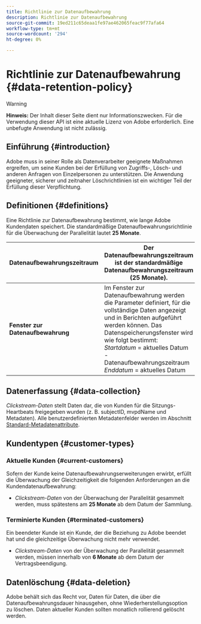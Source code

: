 ```yaml
---
title: Richtlinie zur Datenaufbewahrung
description: Richtlinie zur Datenaufbewahrung
source-git-commit: 19ed211c65deaa1fe97ae462065feac9f77afa64
workflow-type: tm+mt
source-wordcount: '294'
ht-degree: 0%

---
```



# Richtlinie zur Datenaufbewahrung {#data-retention-policy}

>[!WARNING]
>
>**Hinweis:** Der Inhalt dieser Seite dient nur Informationszwecken. Für die Verwendung dieser API ist eine aktuelle Lizenz von Adobe erforderlich. Eine unbefugte Anwendung ist nicht zulässig.


## Einführung {#introduction}

Adobe muss in seiner Rolle als Datenverarbeiter geeignete Maßnahmen ergreifen, um seine Kunden bei der Erfüllung von Zugriffs-, Lösch- und anderen Anfragen von Einzelpersonen zu unterstützen. Die Anwendung geeigneter, sicherer und zeitnaher Löschrichtlinien ist ein wichtiger Teil der Erfüllung dieser Verpflichtung.

## Definitionen {#definitions}

Eine Richtlinie zur Datenaufbewahrung bestimmt, wie lange Adobe Kundendaten speichert. Die standardmäßige Datenaufbewahrungsrichtlinie für die Überwachung der Parallelität lautet **25 Monate**.

| Datenaufbewahrungszeitraum | Der Datenaufbewahrungszeitraum ist der standardmäßige Datenaufbewahrungszeitraum (25 Monate). |
|---|---|
| **Fenster zur Datenaufbewahrung** | Im Fenster zur Datenaufbewahrung werden die Parameter definiert, für die vollständige Daten angezeigt und in Berichten aufgeführt werden können. Das Datenspeicherungsfenster wird wie folgt bestimmt:<br/> *Startdatum* = aktuelles Datum - Datenaufbewahrungszeitraum <br/>*Enddatum* = aktuelles Datum |

## Datenerfassung {#data-collection}

*Clickstream-Daten* stellt Daten dar, die von Kunden für die Sitzungs-Heartbeats freigegeben wurden (z. B. subjectID, mvpdName und Metadaten). Alle benutzerdefinierten Metadatenfelder werden im Abschnitt [Standard-Metadatenattribute](/help/concurrency-monitoring/standard-metadata-attributes.md).

## Kundentypen {#customer-types}

### Aktuelle Kunden {#current-customers}

Sofern der Kunde keine Datenaufbewahrungserweiterungen erwirbt, erfüllt die Überwachung der Gleichzeitigkeit die folgenden Anforderungen an die Kundendatenaufbewahrung:

* *Clickstream-Daten* von der Überwachung der Parallelität gesammelt werden, muss spätestens am **25 Monate** ab dem Datum der Sammlung.

### Terminierte Kunden {#terminated-customers}

Ein beendeter Kunde ist ein Kunde, der die Beziehung zu Adobe beendet hat und die gleichzeitige Überwachung nicht mehr verwendet.

* *Clickstream-Daten* von der Überwachung der Parallelität gesammelt werden, müssen innerhalb von **6 Monate** ab dem Datum der Vertragsbeendigung.

## Datenlöschung {#data-deletion}

Adobe behält sich das Recht vor, Daten für Daten, die über die Datenaufbewahrungsdauer hinausgehen, ohne Wiederherstellungsoption zu löschen. Daten aktueller Kunden sollten monatlich rollierend gelöscht werden.

